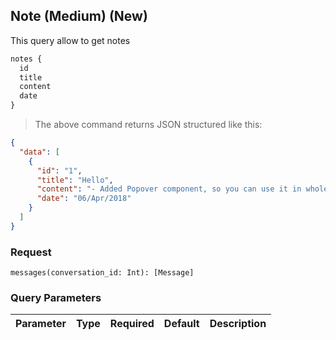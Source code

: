 ## Note (Medium) (New)

This query allow to get notes

```graphql
notes {
  id
  title
  content
  date
}
```

> The above command returns JSON structured like this:

```json
{
  "data": [
    {
      "id": "1",
      "title": "Hello",
      "content": "- Added Popover component, so you can use it in whole app if need.",
      "date": "06/Apr/2018"
    }
  ]
}
```

### Request

`messages(conversation_id: Int): [Message]`

### Query Parameters

Parameter | Type   | Required | Default | Description
--------- | ------ | -------- | ------- | -----------


